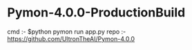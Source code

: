 # Pymon-4.0.0-ProductionBuild

cmd :- $python pymon run app.py
repo :- https://github.com/UltronTheAI/Pymon-4.0.0
